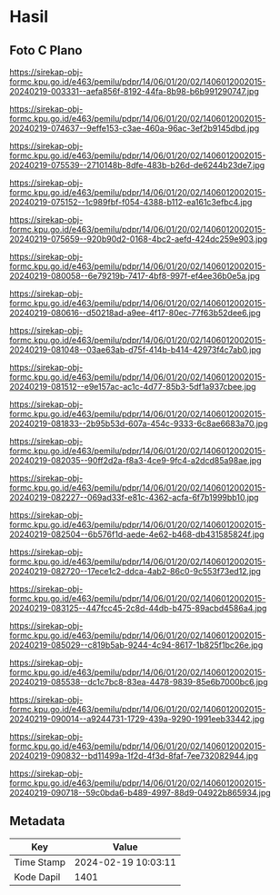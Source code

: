 # Hasil

## Foto C Plano

https://sirekap-obj-formc.kpu.go.id/e463/pemilu/pdpr/14/06/01/20/02/1406012002015-20240219-003331--aefa856f-8192-44fa-8b98-b6b991290747.jpg

https://sirekap-obj-formc.kpu.go.id/e463/pemilu/pdpr/14/06/01/20/02/1406012002015-20240219-074637--9effe153-c3ae-460a-96ac-3ef2b9145dbd.jpg

https://sirekap-obj-formc.kpu.go.id/e463/pemilu/pdpr/14/06/01/20/02/1406012002015-20240219-075539--2710148b-8dfe-483b-b26d-de6244b23de7.jpg

https://sirekap-obj-formc.kpu.go.id/e463/pemilu/pdpr/14/06/01/20/02/1406012002015-20240219-075152--1c989fbf-f054-4388-b112-ea161c3efbc4.jpg

https://sirekap-obj-formc.kpu.go.id/e463/pemilu/pdpr/14/06/01/20/02/1406012002015-20240219-075659--920b90d2-0168-4bc2-aefd-424dc259e903.jpg

https://sirekap-obj-formc.kpu.go.id/e463/pemilu/pdpr/14/06/01/20/02/1406012002015-20240219-080058--6e79219b-7417-4bf8-997f-ef4ee36b0e5a.jpg

https://sirekap-obj-formc.kpu.go.id/e463/pemilu/pdpr/14/06/01/20/02/1406012002015-20240219-080616--d50218ad-a9ee-4f17-80ec-77f63b52dee6.jpg

https://sirekap-obj-formc.kpu.go.id/e463/pemilu/pdpr/14/06/01/20/02/1406012002015-20240219-081048--03ae63ab-d75f-414b-b414-42973f4c7ab0.jpg

https://sirekap-obj-formc.kpu.go.id/e463/pemilu/pdpr/14/06/01/20/02/1406012002015-20240219-081512--e9e157ac-ac1c-4d77-85b3-5df1a937cbee.jpg

https://sirekap-obj-formc.kpu.go.id/e463/pemilu/pdpr/14/06/01/20/02/1406012002015-20240219-081833--2b95b53d-607a-454c-9333-6c8ae6683a70.jpg

https://sirekap-obj-formc.kpu.go.id/e463/pemilu/pdpr/14/06/01/20/02/1406012002015-20240219-082035--90ff2d2a-f8a3-4ce9-9fc4-a2dcd85a98ae.jpg

https://sirekap-obj-formc.kpu.go.id/e463/pemilu/pdpr/14/06/01/20/02/1406012002015-20240219-082227--069ad33f-e81c-4362-acfa-6f7b1999bb10.jpg

https://sirekap-obj-formc.kpu.go.id/e463/pemilu/pdpr/14/06/01/20/02/1406012002015-20240219-082504--6b576f1d-aede-4e62-b468-db431585824f.jpg

https://sirekap-obj-formc.kpu.go.id/e463/pemilu/pdpr/14/06/01/20/02/1406012002015-20240219-082720--17ece1c2-ddca-4ab2-86c0-9c553f73ed12.jpg

https://sirekap-obj-formc.kpu.go.id/e463/pemilu/pdpr/14/06/01/20/02/1406012002015-20240219-083125--447fcc45-2c8d-44db-b475-89acbd4586a4.jpg

https://sirekap-obj-formc.kpu.go.id/e463/pemilu/pdpr/14/06/01/20/02/1406012002015-20240219-085029--c819b5ab-9244-4c94-8617-1b825f1bc26e.jpg

https://sirekap-obj-formc.kpu.go.id/e463/pemilu/pdpr/14/06/01/20/02/1406012002015-20240219-085538--dc1c7bc8-83ea-4478-9839-85e6b7000bc6.jpg

https://sirekap-obj-formc.kpu.go.id/e463/pemilu/pdpr/14/06/01/20/02/1406012002015-20240219-090014--a9244731-1729-439a-9290-1991eeb33442.jpg

https://sirekap-obj-formc.kpu.go.id/e463/pemilu/pdpr/14/06/01/20/02/1406012002015-20240219-090832--bd11499a-1f2d-4f3d-8faf-7ee732082944.jpg

https://sirekap-obj-formc.kpu.go.id/e463/pemilu/pdpr/14/06/01/20/02/1406012002015-20240219-090718--59c0bda6-b489-4997-88d9-04922b865934.jpg


## Metadata

| Key        | Value               |
| ---------- | ------------------- |
| Time Stamp | 2024-02-19 10:03:11 |
| Kode Dapil | 1401                |



